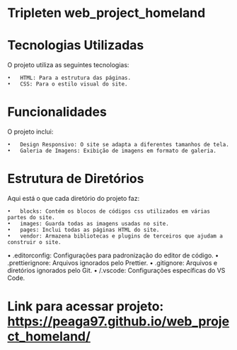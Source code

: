 # Tripleten web_project_homeland

# Tecnologias Utilizadas

O projeto utiliza as seguintes tecnologias:

	•	HTML: Para a estrutura das páginas.
	•	CSS: Para o estilo visual do site.

# Funcionalidades

O projeto inclui:

	•	Design Responsivo: O site se adapta a diferentes tamanhos de tela.
	•	Galeria de Imagens: Exibição de imagens em formato de galeria.

# Estrutura de Diretórios

Aqui está o que cada diretório do projeto faz:

	•	blocks: Contém os blocos de códigos css utilizados em várias partes do site.
	•	images: Guarda todas as imagens usadas no site.
	•	pages: Inclui todas as páginas HTML do site.
	•	vendor: Armazena bibliotecas e plugins de terceiros que ajudam a construir o site.
  •	.editorconfig: Configurações para padronização do editor de código.
	•	.prettierignore: Arquivos ignorados pelo Prettier.
	•	.gitignore: Arquivos e diretórios ignorados pelo Git.
	•	/.vscode: Configurações específicas do VS Code.


# Link para acessar projeto: https://peaga97.github.io/web_project_homeland/
